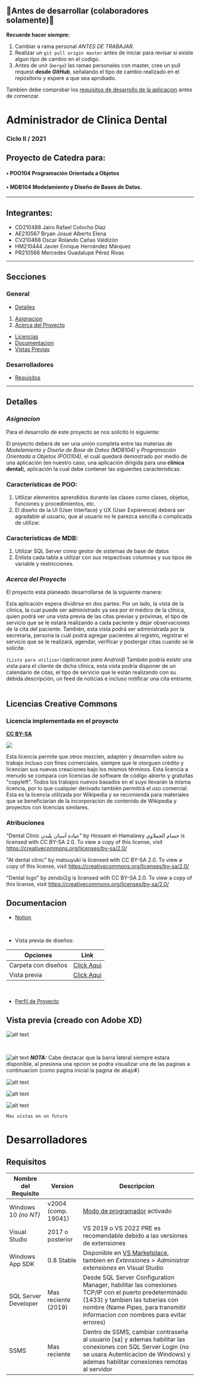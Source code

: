 ## :arrow_down_small:Antes de desarrollar (colaboradores solamente):arrow_down_small:
**Recuerde hacer siempre:**
<br>
1. Cambiar a rama personal _ANTES DE TRABAJAR_.
2. Realizar un `git pull origin master` antes de iniciar para revisar si existe algun tipo de cambio en el codigo.
3. Antes de unir (`merge`) las ramas personales con master, cree un pull request **desde _GitHub_**, señalando el tipo de cambio realizado en el repositorio y espere a que sea aprobado.

Tambien debe comprobar los [requisitos de desarrollo de la aplicacion](#DevReq) antes de comenzar.



# Administrador de Clinica Dental
### **Ciclo II / 2021**
## Proyecto de Catedra para:
#### • POO104 Programación Orientada a Objetos
#### • MDB104 Modelamiento y Diseño de Bases de Datos.

---
## Integrantes:
- CD210488 Jairo Rafael Colocho Díaz
- AE210567 Bryan Josué Alberto Elena
- CV210468 Oscar Rolando Cañas Valdizón
- HM210444 Javier Enrique Hernández Márquez
- PR210566 Mercedes Guadalupe Pérez Rivas
---

## Secciones
### General
- [Detalles](#Details)
1. [Asignacion](#Asignation)
2. [Acerca del Proyecto](#About)
- [Licencias](#License)
- [Documentacion](#Documentation)
- [Vistas Previas](#Preview)

### Desarrolladores
- [Requisitos](#DevReq)

---
<a name = "Details"></a>

## Detalles

<a name = "Asignation"></a>

### *Asignacion*
Para el desarrollo de este proyecto se nos solicitó lo siguiente:

El proyecto deberá de ser una unión completa entre las materias de *Modelamiento y Diseño de Base de Datos (MDB104)* y *Programación Orientada a Objetos (POO104)*, el cuál quedará demostrado por medio de una aplicación (en nuestro caso, una aplicación dirigida para una **clínica dental**), aplicación la cual debe contener las siguientes características:

### Características de POO:
1.	Utilizar elementos aprendidos durante las clases como clases, objetos, funciones y procedimientos, etc.
2.	El diseño de la UI (User Interface) y UX (User Expierence) deberá ser agradable al usuario, que al usuario no le parezca sencilla o complicada de utilizar.

### Características de MDB:
1.	Utilizar SQL Server como gestor de sistemas de base de datos
2.	Enlista cada tabla a utilizar con sus respectivas columnas y sus tipos de variable y restricciones.

<a name = "About"></a>

### *Acerca del Proyecto*
El proyecto está planeado desarrollarse de la siguiente manera:

Esta aplicación espera dividirse en dos partes: Por un lado, la vista de la clínica, la cual puede ser administrado ya sea por el médico de la clínica, quien podrá ver una vista previa de las citas previas y próximas, el tipo de servicio que se le estará realizando a cada paciente y dejar observaciones de la cita del paciente. 
También, esta vista podrá ser administrada por la secretaria, persona la cuál podrá agregar pacientes al registro, registrar el servicio que se le realizará, agendar, verificar y postergar citas cuando se le solicite.

`(Listo para utilizar)`*(aplicacion para Android)* También podría existir una vista para el cliente de dicha clínica, esta vista podría disponer de un calendario de citas, el tipo de servicio que le están realizando con su debida descripción, un feed de noticias e incluso notificar una cita entrante.
 
<a name = "License"></a>

## Licencias Creative Commons
### Licencia implementada en el proyecto

[**CC BY-SA**](https://creativecommons.org/licenses/by-sa/4.0/)

![](https://licensebuttons.net/l/by-sa/3.0/88x31.png)

Esta licencia permite que otros mezclen, adapten y desarrollen sobre su trabajo incluso con fines comerciales, siempre que le otorguen crédito y licencian sus nuevas creaciones bajo los mismos términos. Esta licencia a menudo se compara con licencias de software de código abierto y gratuitas "copyleft". Todos los trabajos nuevos basados ​​en el suyo llevarán la misma licencia, por lo que cualquier derivado también permitirá el uso comercial. Esta es la licencia utilizada por Wikipedia y se recomienda para materiales que se beneficiarían de la incorporación de contenido de Wikipedia y proyectos con licencias similares.

### Atribuciones

 "Dental Clinic عيادة أسنان بلندن" by Hossam el-Hamalawy حسام الحملاوي is licensed with CC BY-SA 2.0. To view a copy of this license, visit https://creativecommons.org/licenses/by-sa/2.0/

"At dental clinic" by matsuyuki is licensed with CC BY-SA 2.0. To view a copy of this license, visit https://creativecommons.org/licenses/by-sa/2.0/

"Dental logo" by zendoi2g is licensed with CC BY-SA 2.0. To view a copy of this license, visit https://creativecommons.org/licenses/by-sa/2.0/

<a name = "Documentation"></a>


## Documentacion

- [Notion](https://www.notion.so/PROYECTO-C-TEDRA-FASE-1-95c19c6cd200410bb5ad1fbe29b6f0f2)
<br>

- Vista previa de diseños:

| Opciones | Link |
| -------- | ---- |
| Carpeta con diseños | [Click Aqui](https://github.com/josuelena1/ProyectoCatedraCiclo02-2021/tree/master/Preview) |
| Vista previa | [Click Aqui](#Preview)|

<br>

- [Perfil de Proyecto](https://github.com/josuelena1/ProyectoCatedraCiclo02-2021/blob/master/Documentos/Perfil%20de%20Proyecto1.pdf)

<a name = "Preview"></a>

## Vista previa (creado con Adobe XD)

![alt text](https://github.com/josuelena1/ProyectoCatedraCiclo02-2021/blob/master/Resources_old/LoginWindow.png?raw=true)

<br>

![alt text](https://github.com/josuelena1/ProyectoCatedraCiclo02-2021/blob/master/Resources_old/MainPage.png?raw=true)
***NOTA:*** Cabe destacar que la barra lateral siempre estara disponible, al presiona una opcion se podra visualizar una de las paginas a continuacion (como pagina inicial la pagina de abajo:arrow_double_down:)

![alt text](https://github.com/josuelena1/ProyectoCatedraCiclo02-2021/blob/master/Resources_old/HomePage.png?raw=true)

![alt text](https://github.com/josuelena1/ProyectoCatedraCiclo02-2021/blob/master/Resources_old/AppointmentsPage.png?raw=true)

![alt text](https://github.com/josuelena1/ProyectoCatedraCiclo02-2021/blob/master/Resources_old/PatientsPage.png?raw=true)

`Mas vistas en un futuro`

# Desarrolladores

<a name = "DevReq">

## Requisitos
| Nombre del Requisito | Version             |Descripcion                                                                         |
| -------------------- | ------------------- | ---------------------------------------------------------------------------------- |
| Windows 10 _(no NT)_ | v2004 (comp. 19041) | <a href = "https://bit.ly/3lKi5BX">Modo de programador</a> activado                |
| Visual Studio        | 2017 o posterior    | VS 2019 o VS 2022 PRE es recomendable debido a las versiones de extensiones        |
| Windows App SDK      | 0.8 Stable          | Disponible en [VS Marketplace](https://bit.ly/3hRsR8F), tambien en _Extensiones > Administrar extensiones_ en Visual Studio      |
| SQL Server Developer | Mas reciente (2019) | Desde SQL Server Configuration Manager, habilitar las conexiones TCP/IP con el puerto predeterminado (1433) y tambien las tuberias con nombre (Name Pipes, para transmitir informacion con nombres para evitar errores) |
| SSMS                 | Mas reciente        | Dentro de SSMS, cambiar contraseña al usuario [sa] y ademas habilitar las conexiones con SQL Server Login (no se usara Autenticacion de Windows) y ademas habilitar conexiones remotas al servidor |
